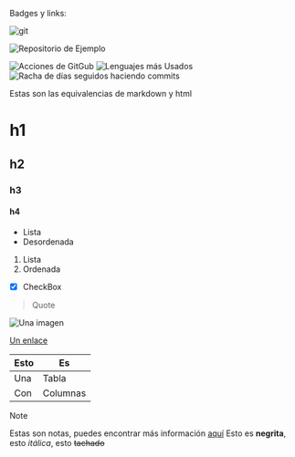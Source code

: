 Badges y links:

![git](https://img.shields.io/badge/-Git-F05032?style=flat-square&logo=git&logoColor=white)

![Repositorio de Ejemplo](https://github-readme-stats.vercel.app/api/pin/?username=ejemplowirtz&repo=ejemplowirtz&theme=shadow-red")

![Acciones de GitGub](https://github-readme-stats.vercel.app/api?username=ejemplowirtz&show_icons=true&bg_color=00000000&title_color=cf4054&icon_color=f0959c&text_color=83344a&border_color=d8c2b5)
![Lenguajes más Usados](https://github-readme-stats.vercel.app/api/top-langs/?username=ejemplowirtz&layout=donut&title_color=cf4054&icon_color=f0959c&text_color=83344a&border_color=d8c2b5)
![Racha de días seguidos haciendo commits](https://github-readme-streak-stats.herokuapp.com?user=ejemplowirtz&theme=shadow-red&date_format=j%20M%5B%20Y%5D&card_width=454)

Estas son las equivalencias de markdown y html
# h1
## h2
### h3
#### h4

- Lista
- Desordenada

1. Lista
2. Ordenada

- [x] CheckBox

> Quote

![Una imagen](https://img.freepik.com/fotos-premium/imagen-fondo_910766-187.jpg)

[Un enlace](https://github.com/EjemploWirtz)

|Esto| Es     |
|----|--------|
|Una |Tabla   |
|Con |Columnas|

> [!NOTE]
> Estas son notas, puedes encontrar más información [aquí](https://github.com/orgs/community/discussions/16925)
> Esto es **negrita**, esto _itálica_, esto ~~tachado~~

